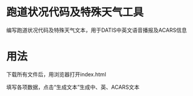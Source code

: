 # 跑道状况代码及特殊天气工具
编写跑道状况代码及特殊天气文本，用于DATIS中英文语音播报及ACARS信息

# 用法
下载所有文件后，用浏览器打开index.html

填写各项数据，点击“生成文本”生成中、英、ACARS文本
